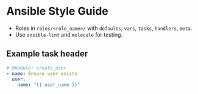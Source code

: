 # Ansible Style Guide

- Roles in `roles/<role_name>/` with `defaults`, `vars`, `tasks`, `handlers`, `meta`.
- Use `ansible-lint` and `molecule` for testing.

## Example task header
```yaml
# @module: create_user
- name: Ensure user exists
  user:
    name: "{{ user_name }}"
```
